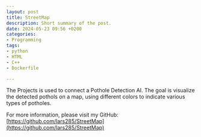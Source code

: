 ```yaml
---
layout: post
title: StreetMap
description: Short summary of the post.
date: 2024-05-23 09:56 +0200
categories:
- Programming
tags:
- python
- HTML
- C++
- Dockerfile

---
```

The Projects is used to connect a Pothole Detection AI. The goal is visualize the detected pothols on a map, using different colors to indicate various types of potholes.

For more information, please visit my GitHub:  
[https://github.com/lars285/StreetMap](https://github.com/lars285/StreetMap)
